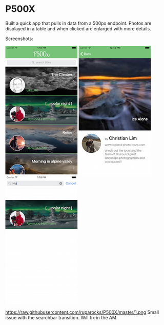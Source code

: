 # P500X

Built a quick app that pulls in data from a 500px endpoint. Photos are displayed in a table and when clicked are enlarged with more details. 

Screenshots: 

![Alt tag](https://raw.githubusercontent.com/ruparocks/P500X/master/2.png)
![Alt tag](https://raw.githubusercontent.com/ruparocks/P500X/master/1.png)
![Alt tag](https://raw.githubusercontent.com/ruparocks/P500X/master/3.png)

https://raw.githubusercontent.com/ruparocks/P500X/master/1.png
Small issue with the searchbar transition. Will fix in the AM.
